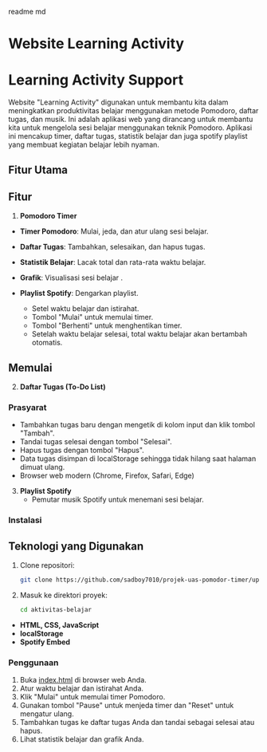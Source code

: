 readme md
# Website Learning Activity
# Learning Activity Support

Website "Learning Activity" digunakan untuk membantu kita dalam meningkatkan produktivitas belajar menggunakan metode Pomodoro, daftar tugas, dan musik.
Ini adalah aplikasi web yang dirancang untuk membantu kita untuk mengelola sesi belajar menggunakan teknik Pomodoro. Aplikasi ini mencakup timer, daftar tugas, statistik belajar dan juga spotify playlist yang membuat kegiatan belajar lebih nyaman.

## Fitur Utama
## Fitur

1. **Pomodoro Timer**
- **Timer Pomodoro**: Mulai, jeda, dan atur ulang sesi belajar.
- **Daftar Tugas**: Tambahkan, selesaikan, dan hapus tugas.
- **Statistik Belajar**: Lacak total dan rata-rata waktu belajar.
- **Grafik**: Visualisasi sesi belajar .
- **Playlist Spotify**: Dengarkan playlist.

   - Setel waktu belajar dan istirahat.
   - Tombol "Mulai" untuk memulai timer.
   - Tombol "Berhenti" untuk menghentikan timer.
   - Setelah waktu belajar selesai, total waktu belajar akan bertambah otomatis.
## Memulai

2. **Daftar Tugas (To-Do List)**
### Prasyarat

   - Tambahkan tugas baru dengan mengetik di kolom input dan klik tombol "Tambah".
   - Tandai tugas selesai dengan tombol "Selesai".
   - Hapus tugas dengan tombol "Hapus".
   - Data tugas disimpan di localStorage sehingga tidak hilang saat halaman dimuat ulang.
- Browser web modern (Chrome, Firefox, Safari, Edge)

3. **Playlist Spotify**
   - Pemutar musik Spotify untuk menemani sesi belajar.
### Instalasi

## Teknologi yang Digunakan
1. Clone repositori:
    ```bash
    git clone https://github.com/sadboy7010/projek-uas-pomodor-timer/upload
    ```
2. Masuk ke direktori proyek:
    ```bash
    cd aktivitas-belajar
    ```

- **HTML, CSS, JavaScript**
- **localStorage**
- **Spotify Embed**
### Penggunaan

1. Buka [index.html](http://_vscodecontentref_/0) di browser web Anda.
2. Atur waktu belajar dan istirahat Anda.
3. Klik "Mulai" untuk memulai timer Pomodoro.
4. Gunakan tombol "Pause" untuk menjeda timer dan "Reset" untuk mengatur ulang.
5. Tambahkan tugas ke daftar tugas Anda dan tandai sebagai selesai atau hapus.
6. Lihat statistik belajar dan grafik Anda.
